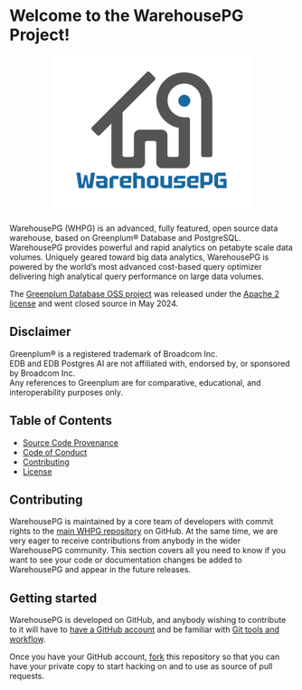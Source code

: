 # Welcome to the WarehousePG Project!


<p align="center">
    <img alt="WarehousePG" src="logo-warehousepg.png" width="350px">
</p>


WarehousePG (WHPG) is an advanced, fully featured, open
source data warehouse, based on Greenplum® Database and PostgreSQL. 
WarehousePG provides powerful and rapid analytics on
petabyte scale data volumes. Uniquely geared toward big data
analytics, WarehousePG is powered by the world’s most advanced
cost-based query optimizer delivering high analytical query
performance on large data volumes.

The [Greenplum Database OSS project](https://github.com/greenplum-db/gpdb-archive) was released under the [Apache 2
license](https://github.com/greenplum-db/gpdb-archive/blob/main/LICENSE) and went closed source in May 2024.

## Disclaimer
Greenplum® is a registered trademark of Broadcom Inc.<br>
EDB and EDB Postgres AI are not affiliated with, endorsed by, or sponsored by Broadcom Inc.<br>
Any references to Greenplum are for comparative, educational, and interoperability purposes only.


## Table of Contents
- [Source Code Provenance](PROVENANCE.md)
- [Code of Conduct](CODE-OF-CONDUCT.md)
- [Contributing](CONTRIBUTING.md)
- [License](LICENSE)


## Contributing

WarehousePG is maintained by a core team of developers with commit rights to the
[main WHPG repository](https://github.com/warehouse-pg/warehouse-pg) on GitHub. At the
same time, we are very eager to receive contributions from anybody in the wider
WarehousePG community. This section covers all you need to know if you want to see
your code or documentation changes be added to WarehousePG and appear in the
future releases.

## Getting started

WarehousePG is developed on GitHub, and anybody wishing to contribute to it will
have to [have a GitHub account](https://github.com/signup/free) and be familiar
with [Git tools and workflow](https://wiki.postgresql.org/wiki/Working_with_Git).


Once you have your GitHub account, [fork](https://github.com/warehouse-pg/warehouse-pg/fork)
this repository so that you can have your private copy to start hacking on and to
use as source of pull requests.
